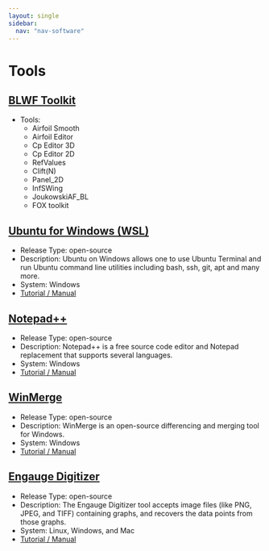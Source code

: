 ```yaml
---
layout: single
sidebar:
  nav: "nav-software"
---
```


# Tools

## [BLWF Toolkit](https://blwf-aero.ru/index_en.html)
* Tools:
  * Airfoil Smooth
  * Airfoil Editor
  * Cp Editor 3D
  * Cp Editor 2D
  * RefValues
  * Clift(N)
  * Panel_2D
  * InfSWing
  * JoukowskiAF_BL
  * FOX toolkit
  
  
## [Ubuntu for Windows (WSL)](https://www.microsoft.com/en-us/p/ubuntu/9nblggh4msv6?activetab=pivot:overviewtab)
* Release Type: open-source
* Description: Ubuntu on Windows allows one to use Ubuntu Terminal and run Ubuntu command line utilities including bash, ssh, git, apt and many more.
* System: Windows
* [Tutorial / Manual](https://docs.microsoft.com/en-us/windows/wsl/install-win10)


## [Notepad++](https://notepad-plus-plus.org/)
* Release Type: open-source
* Description: Notepad++ is a free source code editor and Notepad replacement that supports several languages. 
* System: Windows
* [Tutorial / Manual](https://notepad-plus-plus.org/online-help/)


## [WinMerge](https://winmerge.org/)
* Release Type: open-source
* Description: WinMerge is an open-source differencing and merging tool for Windows. 
* System: Windows
* [Tutorial / Manual](https://winmerge.org/docs/?lang=en)


## [Engauge Digitizer](https://markummitchell.github.io/engauge-digitizer/)
* Release Type: open-source
* Description: The Engauge Digitizer tool accepts image files (like PNG, JPEG, and TIFF) containing graphs, and recovers the data points from those graphs.
* System: Linux, Windows, and Mac
* [Tutorial / Manual](http://digitizer.sourceforge.net/usermanual/tutormanpointgraph.html)
